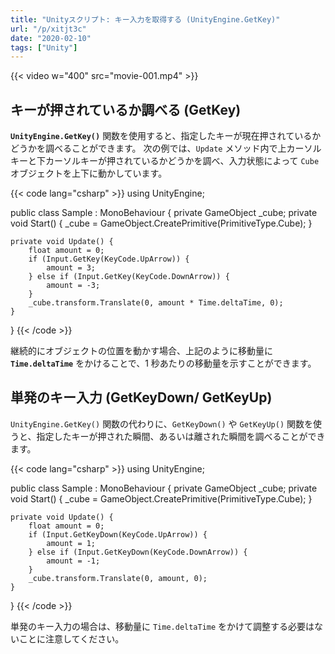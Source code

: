 ```yaml
---
title: "Unityスクリプト: キー入力を取得する (UnityEngine.GetKey)"
url: "/p/xitjt3c"
date: "2020-02-10"
tags: ["Unity"]
---
```


{{< video w="400" src="movie-001.mp4" >}}

キーが押されているか調べる (GetKey)
----

**`UnityEngine.GetKey()`** 関数を使用すると、指定したキーが現在押されているかどうかを調べることができます。
次の例では、`Update` メソッド内で上カーソルキーと下カーソルキーが押されているかどうかを調べ、入力状態によって `Cube` オブジェクトを上下に動かしています。

{{< code lang="csharp" >}}
using UnityEngine;

public class Sample : MonoBehaviour {
    private GameObject _cube;
    private void Start() {
        _cube = GameObject.CreatePrimitive(PrimitiveType.Cube);
    }

    private void Update() {
        float amount = 0;
        if (Input.GetKey(KeyCode.UpArrow)) {
            amount = 3;
        } else if (Input.GetKey(KeyCode.DownArrow)) {
            amount = -3;
        }
        _cube.transform.Translate(0, amount * Time.deltaTime, 0);
    }
}
{{< /code >}}

継続的にオブジェクトの位置を動かす場合、上記のように移動量に **`Time.deltaTime`** をかけることで、1 秒あたりの移動量を示すことができます。


単発のキー入力 (GetKeyDown/ GetKeyUp)
----

`UnityEngine.GetKey()` 関数の代わりに、`GetKeyDown()` や `GetKeyUp()` 関数を使うと、指定したキーが押された瞬間、あるいは離された瞬間を調べることができます。

{{< code lang="csharp" >}}
using UnityEngine;

public class Sample : MonoBehaviour {
    private GameObject _cube;
    private void Start() {
        _cube = GameObject.CreatePrimitive(PrimitiveType.Cube);
    }

    private void Update() {
        float amount = 0;
        if (Input.GetKeyDown(KeyCode.UpArrow)) {
            amount = 1;
        } else if (Input.GetKeyDown(KeyCode.DownArrow)) {
            amount = -1;
        }
        _cube.transform.Translate(0, amount, 0);
    }
}
{{< /code >}}

単発のキー入力の場合は、移動量に `Time.deltaTime` をかけて調整する必要はないことに注意してください。

